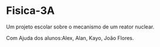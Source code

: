# Fisica-3A
Um projeto escolar sobre o mecanismo de um reator nuclear.

Com Ajuda dos alunos:Alex, Alan, Kayo, João Flores.
